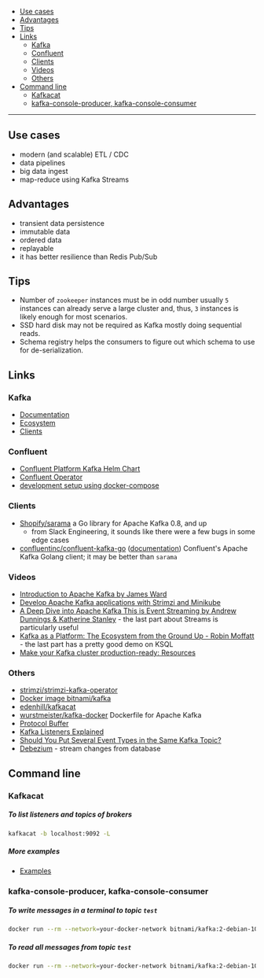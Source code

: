 - [Use cases](#use-cases)
- [Advantages](#advantages)
- [Tips](#tips)
- [Links](#links)
  * [Kafka](#kafka)
  * [Confluent](#confluent)
  * [Clients](#clients)
  * [Videos](#videos)
  * [Others](#others)
- [Command line](#command-line)
  * [Kafkacat](#kafkacat)
  * [kafka-console-producer, kafka-console-consumer](#kafka-console-producer-kafka-console-consumer)
____

## Use cases

- modern (and scalable) ETL / CDC
- data pipelines
- big data ingest
- map-reduce using Kafka Streams

## Advantages

- transient data persistence
- immutable data
- ordered data
- replayable
- it has better resilience than Redis Pub/Sub

## Tips

- Number of `zookeeper` instances must be in odd number usually `5` instances
  can already serve a large cluster and, thus, `3` instances is likely enough
  for most scenarios.
- SSD hard disk may not be required as Kafka mostly doing sequential reads.
- Schema registry helps the consumers to figure out which schema to use for
  de-serialization.

## Links

### Kafka

- [Documentation](https://kafka.apache.org/documentation/)
- [Ecosystem](https://cwiki.apache.org/confluence/display/KAFKA/Ecosystem)
- [Clients](https://cwiki.apache.org/confluence/display/KAFKA/Clients)

### Confluent

- [Confluent Platform Kafka Helm Chart](https://github.com/confluentinc/cp-helm-charts/tree/master/charts/cp-kafka)
- [Confluent Operator](https://docs.confluent.io/current/installation/operator/index.html#operator-about-intro)
- [development setup using docker-compose](https://docs.confluent.io/current/quickstart/ce-docker-quickstart.html)

### Clients

- [Shopify/sarama](https://github.com/Shopify/sarama) a Go library for Apache
  Kafka 0.8, and up
  * from Slack Engineering, it sounds like there were a few bugs in some edge
    cases
- [confluentinc/confluent-kafka-go](https://github.com/confluentinc/confluent-kafka-go)
  ([documentation](https://docs.confluent.io/clients-confluent-kafka-go/current/index.html))
  Confluent's Apache Kafka Golang client; it may be better than `sarama`

### Videos

- [Introduction to Apache Kafka by James
  Ward](https://www.youtube.com/watch?v=UEg40Te8pnE)
- [Develop Apache Kafka applications with Strimzi and
  Minikube](https://www.youtube.com/watch?v=4bKSPrENDQQ)
- [A Deep Dive into Apache Kafka This is Event Streaming by Andrew Dunnings
  \& Katherine Stanley](https://www.youtube.com/watch?v=X40EozwK75s) - the last
  part about Streams is particularly useful
- [Kafka as a Platform: The Ecosystem from the Ground Up - Robin
  Moffatt](https://www.youtube.com/watch?v=qjTZ4UeJdoI) - the last part has
  a pretty good demo on KSQL
- [Make your Kafka cluster production-ready:
  Resources](https://www.youtube.com/watch?v=xIEl0V1yMjc)

### Others

- [strimzi/strimzi-kafka-operator](https://github.com/strimzi/strimzi-kafka-operator)
- [Docker image bitnami/kafka](https://github.com/bitnami/bitnami-docker-kafka)
- [edenhill/kafkacat](https://github.com/edenhill/kafkacat)
- [wurstmeister/kafka-docker](https://github.com/wurstmeister/kafka-docker) Dockerfile for Apache Kafka
- [Protocol Buffer](https://developers.google.com/protocol-buffers/docs/gotutorial)
- [Kafka Listeners
  Explained](https://rmoff.net/2018/08/02/kafka-listeners-explained/)
- [Should You Put Several Event Types in the Same Kafka
  Topic?](https://www.confluent.io/blog/put-several-event-types-kafka-topic/)
- [Debezium](https://debezium.io/) - stream changes from database

## Command line

### Kafkacat

##### To list listeners and topics of brokers

```sh
kafkacat -b localhost:9092 -L
```

##### More examples

- [Examples](https://github.com/edenhill/kafkacat#examples)

### kafka-console-producer, kafka-console-consumer

##### To write messages in a terminal to topic `test`

```sh
docker run --rm --network=your-docker-network bitnami/kafka:2-debian-10 kafka-console-producer.sh --bootstrap-server kafka:9092 --topic test
```

##### To read all messages from topic `test`

```sh
docker run --rm --network=your-docker-network bitnami/kafka:2-debian-10 kafka-console-consumer.sh --bootstrap-server kafka:9092 --topic test --from-beginning
```
